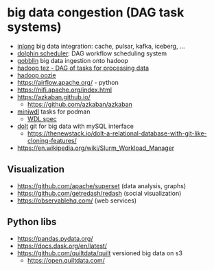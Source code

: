 # big data congestion (DAG task systems)

* [inlong](https://inlong.apache.org/) big data integration: cache, pulsar, kafka, iceberg, ...
* [dolphin scheduler](https://github.com/apache/incubator-dolphinscheduler): DAG workflow scheduling system
* [gobblin](https://github.com/apache/incubator-gobblin) big data ingestion onto hadoop
* [hadoop tez - DAG of tasks for processing data](https://tez.apache.org/)
* [hadoop oozie](https://oozie.apache.org/)
* https://airflow.apache.org/ - python
* https://nifi.apache.org/index.html
* https://azkaban.github.io/
  + https://github.com/azkaban/azkaban
* [miniwdl](https://github.com/chanzuckerberg/miniwdl) tasks for podman
  + [WDL spec](https://github.com/openwdl/wdl/blob/main/versions/development/SPEC.md)
* [dolt](https://github.com/dolthub/dolt) git for big data with mySQL interface
  + https://thenewstack.io/dolt-a-relational-database-with-git-like-cloning-features/
* https://en.wikipedia.org/wiki/Slurm_Workload_Manager


## Visualization

* https://github.com/apache/superset (data analysis, graphs)
* https://github.com/getredash/redash (social visualization)
* https://observablehq.com/ (web services)

## Python libs

* https://pandas.pydata.org/
* https://docs.dask.org/en/latest/
* https://github.com/quiltdata/quilt versioned big data on s3
  + https://open.quiltdata.com/
